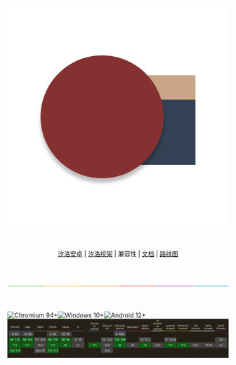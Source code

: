 <p align="center">
<img alt="Sillot" src="../../../app/stage/icon.png">
</p>

<p align="center">
<br><br>
<a href="../Sillot-android/README.md">汐洛安卓</a> | <a href="../Sillot-Gibbet/README.md">汐洛绞架</a> | 兼容性
| <a href="../document/README.md">文档</a> | <a href="../roadmap/README.md">路线图</a>
</p>

<p align="center">
<br><br>
<img alt="split" src="../../split.png"/>
<br><br><br>
</p>

<span>
<img src="https://img.shields.io/badge/Chromium 94+-black?logo=Google Chrome&logoColor=white" title="Chromium 94+" height="31"/><img src="https://img.shields.io/badge/Windows 10+-black?logo=Windows 11" title="Windows 10+" height="31"/><img src="https://img.shields.io/badge/Android 12+-black?logo=android" title="Android 12+" height="31"/>
</span>
<img src="../../../screenshots/sillot/es2022.png"/>


